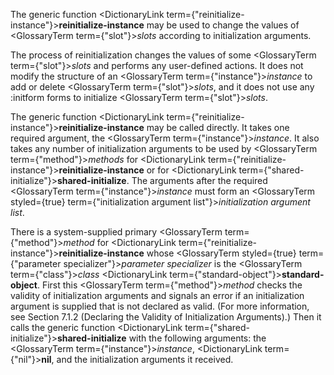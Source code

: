  



The generic function <DictionaryLink  term={"reinitialize-instance"}><b>reinitialize-instance</b></DictionaryLink> may be used to change the values of <GlossaryTerm  term={"slot"}><i>slots</i></GlossaryTerm> according to initialization arguments. 



The process of reinitialization changes the values of some <GlossaryTerm  term={"slot"}><i>slots</i></GlossaryTerm> and performs any user-defined actions. It does not modify the structure of an <GlossaryTerm  term={"instance"}><i>instance</i></GlossaryTerm> to add or delete <GlossaryTerm  term={"slot"}><i>slots</i></GlossaryTerm>, and it does not use any :initform forms to initialize <GlossaryTerm  term={"slot"}><i>slots</i></GlossaryTerm>. 



The generic function <DictionaryLink  term={"reinitialize-instance"}><b>reinitialize-instance</b></DictionaryLink> may be called directly. It takes one required argument, the <GlossaryTerm  term={"instance"}><i>instance</i></GlossaryTerm>. It also takes any number of initialization arguments to be used by <GlossaryTerm  term={"method"}><i>methods</i></GlossaryTerm> for <DictionaryLink  term={"reinitialize-instance"}><b>reinitialize-instance</b></DictionaryLink> or for <DictionaryLink  term={"shared-initialize"}><b>shared-initialize</b></DictionaryLink>. The arguments after the required <GlossaryTerm  term={"instance"}><i>instance</i></GlossaryTerm> must form an <GlossaryTerm styled={true} term={"initialization argument list"}><i>initialization argument list</i></GlossaryTerm>. 



There is a system-supplied primary <GlossaryTerm  term={"method"}><i>method</i></GlossaryTerm> for <DictionaryLink  term={"reinitialize-instance"}><b>reinitialize-instance</b></DictionaryLink> whose <GlossaryTerm styled={true} term={"parameter specializer"}><i>parameter specializer</i></GlossaryTerm> is the <GlossaryTerm  term={"class"}><i>class</i></GlossaryTerm> <DictionaryLink  term={"standard-object"}><b>standard-object</b></DictionaryLink>. First this <GlossaryTerm  term={"method"}><i>method</i></GlossaryTerm> checks the validity of initialization arguments and signals an error if an initialization argument is supplied that is not declared as valid. (For more information, see Section 7.1.2 (Declaring the Validity of Initialization Arguments).) Then it calls the generic function <DictionaryLink  term={"shared-initialize"}><b>shared-initialize</b></DictionaryLink> with the following arguments: the <GlossaryTerm  term={"instance"}><i>instance</i></GlossaryTerm>, <DictionaryLink  term={"nil"}><b>nil</b></DictionaryLink>, and the initialization arguments it received. 



